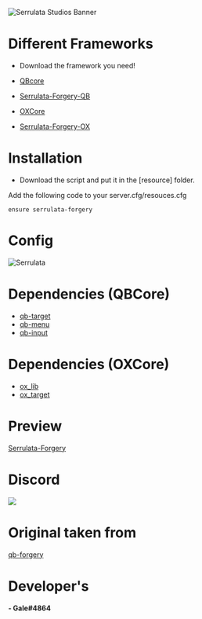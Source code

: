 ![Serrulata Studios Banner](https://i.imgur.com/wG4hycs.gif)

# Different Frameworks

* Download the framework you need!
* [QBcore](https://github.com/qbcore-framework)
* [Serrulata-Forgery-QB](https://github.com/Serrulata-Studios/serrulata-forgery/tree/qb)

* [OXCore](https://github.com/Qbox-project)
* [Serrulata-Forgery-OX](https://github.com/Serrulata-Studios/serrulata-forgery/tree/qb)


# Installation

* Download the script and put it in the [resource] folder.

Add the following code to your server.cfg/resouces.cfg
```
ensure serrulata-forgery
```

# Config
![Serrulata](https://i.imgur.com/KGInzLO.png)


# Dependencies (QBCore)
* [qb-target](https://github.com/qbcore-framework/qb-target)
* [qb-menu](https://github.com/qbcore-framework/qb-menu)
* [qb-input](https://github.com/qbcore-framework/qb-input)

# Dependencies (OXCore)
* [ox_lib](https://github.com/overextended/ox_lib)
* [ox_target](https://github.com/overextended/ox_target)

# Preview 
[Serrulata-Forgery](https://streamable.com/xv65b6) 

# Discord
[![](https://dcbadge.vercel.app/api/server/NerdvuJDX7)](https://discord.gg/NerdvuJDX7)

# Original taken from  
[qb-forgery](https://github.com/ansljeremy/qb-forgery) 

# Developer's
#### - Gale#4864
